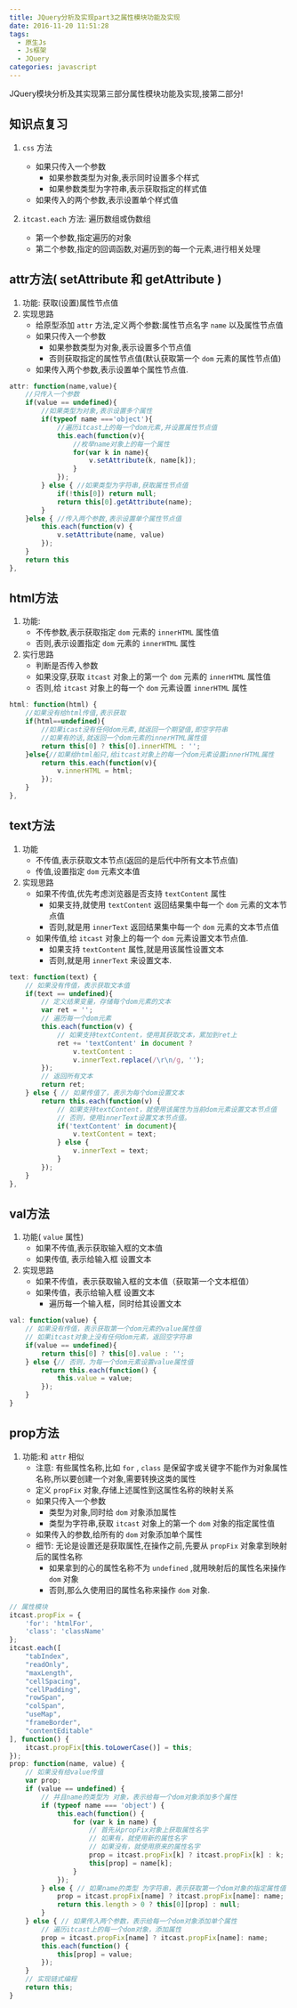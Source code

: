 ```yaml
---
title: JQuery分析及实现part3之属性模块功能及实现
date: 2016-11-20 11:51:28
tags:
  - 原生Js
  - Js框架
  - JQuery
categories: javascript
---
```


JQuery模块分析及其实现第三部分属性模块功能及实现,接第二部分!

<!-- more -->

## 知识点复习

1.  `css` 方法
	* 如果只传入一个参数
		* 如果参数类型为对象,表示同时设置多个样式
		* 如果参数类型为字符串,表示获取指定的样式值
	* 如果传入的两个参数,表示设置单个样式值

2.  `itcast.each` 方法: 遍历数组或伪数组
	* 第一个参数,指定遍历的对象
	* 第二个参数,指定的回调函数,对遍历到的每一个元素,进行相关处理

## attr方法( setAttribute 和 getAttribute )

1. 功能: 获取(设置)属性节点值
2. 实现思路
	* 给原型添加 `attr` 方法,定义两个参数:属性节点名字 `name` 以及属性节点值
	* 如果只传入一个参数
		* 如果参数类型为对象,表示设置多个节点值
		* 否则获取指定的属性节点值(默认获取第一个 `dom` 元素的属性节点值)
	* 如果传入两个参数,表示设置单个属性节点值.

```js
attr: function(name,value){
	//只传入一个参数
	if(value == undefined){
		//如果类型为对象,表示设置多个属性
		if(typeof name ==='object'){
			//遍历itcast上的每一个dom元素,并设置属性节点值
			this.each(function(v){
				//枚举name对象上的每一个属性
				for(var k in name){
					v.setAttribute(k, name[k]);
				}
			});
		} else { //如果类型为字符串,获取属性节点值
			if(!this[0]) return null;
			return this[0].getAttribute(name);
		}
	}else { //传入两个参数,表示设置单个属性节点值
		this.each(function(v) {
			v.setAttribute(name, value)
		});
	}
	return this
},
```

## html方法

1. 功能:
	* 不传参数,表示获取指定 `dom` 元素的 `innerHTML` 属性值
	* 否则,表示设置指定 `dom` 元素的 `innerHTML` 属性
2. 实行思路
	* 判断是否传入参数
	* 如果没穿,获取 `itcast` 对象上的第一个 `dom` 元素的 `innerHTML` 属性值
	* 否则,给 `itcast` 对象上的每一个 `dom` 元素设置 `innerHTML` 属性

```js
html: function(html) {
	//如果没有给html传值,表示获取
	if(html==undefined){
		//如果icast没有任何dom元素,就返回一个期望值,即空字符串
		//如果有的话,就返回一个dom元素的innerHTML属性值
		return this[0] ? this[0].innerHTML : '';
	}else{//如果给html船只,给itcast对象上的每一个dom元素设置innerHTML属性
		return this.each(function(v){
			v.innerHTML = html;
		});
	}
},
```

## text方法

1. 功能
	* 不传值,表示获取文本节点(返回的是后代中所有文本节点值)
	* 传值,设置指定 `dom` 元素文本值
2. 实现思路
	* 如果不传值,优先考虑浏览器是否支持 `textContent` 属性
		* 如果支持,就使用 `textContent` 返回结果集中每一个 `dom` 元素的文本节点值
		* 否则,就是用 `innerText` 返回结果集中每一个 `dom` 元素的文本节点值
	* 如果传值,给 `itcast` 对象上的每一个 `dom` 元素设置文本节点值.
		* 如果支持 `textContent` 属性,就是用该属性设置文本
		* 否则,就是用 `innerText` 来设置文本.

```js
text: function(text) {
	// 如果没有传值，表示获取文本值
	if(text == undefined){
		// 定义结果变量，存储每个dom元素的文本
		var ret = '';
		// 遍历每一个dom元素
		this.each(function(v) {
			// 如果支持textContent，使用其获取文本，累加到ret上
			ret += 'textContent' in document ?
				v.textContent :
				v.innerText.replace(/\r\n/g, '');
		});
		// 返回所有文本
		return ret;
	} else { // 如果传值了，表示为每个dom设置文本
		return this.each(function(v) {
			// 如果支持textContent，就使用该属性为当前dom元素设置文本节点值
			// 否则，使用innerText设置文本节点值。
			if('textContent' in document){
				v.textContent = text;
			} else {
				v.innerText = text;
			}
		});
	}
},
```

## val方法

1. 功能( `value` 属性)
	* 如果不传值,表示获取输入框的文本值
	* 如果传值, 表示给输入框 设置文本
2. 实现思路
	* 如果不传值，表示获取输入框的文本值（获取第一个文本框值）
	* 如果传值，表示给输入框 设置文本
		* 遍历每一个输入框，同时给其设置文本
```js
val: function(value) {
	// 如果没有传值，表示获取第一个dom元素的value属性值
	// 如果itcast对象上没有任何dom元素，返回空字符串
	if(value == undefined){
		return this[0] ? this[0].value : '';
	} else {// 否则，为每一个dom元素设置value属性值
		return this.each(function() {
			this.value = value;
		});
	}
}
```

## prop方法

1. 功能:和 `attr` 相似
	* 注意: 有些属性名称,比如 `for` , `class` 是保留字或关键字不能作为对象属性名称,所以要创建一个对象,需要转换这类的属性
	* 定义 `propFix` 对象,存储上述属性到这属性名称的映射关系
	* 如果只传入一个参数
		* 类型为对象,同时给  `dom` 对象添加属性
		* 类型为字符串,获取 `itcast` 对象上的第一个 `dom` 对象的指定属性值
	* 如果传入的参数,给所有的 `dom` 对象添加单个属性
	* 细节: 无论是设置还是获取属性,在操作之前,先要从 `propFix` 对象拿到映射后的属性名称
		* 如果拿到的心的属性名称不为 `undefined` ,就用映射后的属性名来操作 `dom` 对象
		* 否则,那么久使用旧的属性名称来操作 `dom` 对象.

```js
// 属性模块
itcast.propFix = {
	'for': 'htmlFor',
	'class': 'className'
};
itcast.each([
	"tabIndex",
	"readOnly",
	"maxLength",
	"cellSpacing",
	"cellPadding",
	"rowSpan",
	"colSpan",
	"useMap",
	"frameBorder",
	"contentEditable"
], function() {
	itcast.propFix[this.toLowerCase()] = this;
});
prop: function(name, value) {
	// 如果没有给value传值
	var prop;
	if (value == undefined) {
		// 并且name的类型为 对象，表示给每一个dom对象添加多个属性
		if (typeof name === 'object') {
			this.each(function() {
				for (var k in name) {
					// 首先从propFix对象上获取属性名字
					// 如果有，就使用新的属性名字
					// 如果没有，就使用原来的属性名字
					prop = itcast.propFix[k] ? itcast.propFix[k] : k;
					this[prop] = name[k];
				}
			});
		} else { // 如果name的类型 为字符串，表示获取第一个dom对象的指定属性值
			prop = itcast.propFix[name] ? itcast.propFix[name]: name;
			return this.length > 0 ? this[0][prop] : null;
		}
	} else { // 如果传入两个参数，表示给每一个dom对象添加单个属性
		// 遍历itcast上的每一个dom对象，添加属性
		prop = itcast.propFix[name] ? itcast.propFix[name]: name;
		this.each(function() {
			this[prop] = value;
		});
	}
	// 实现链式编程
	return this;
}
```
